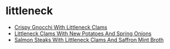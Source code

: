 # littleneck

 * [Crispy Gnocchi With Littleneck Clams](../../index/c/crispy-gnocchi-with-littleneck-clams.json)
 * [Littleneck Clams With New Potatoes And Spring Onions](../../index/l/littleneck-clams-with-new-potatoes-and-spring-onions-51155300.json)
 * [Salmon Steaks With Littleneck Clams And Saffron Mint Broth](../../index/s/salmon-steaks-with-littleneck-clams-and-saffron-mint-broth-238204.json)
